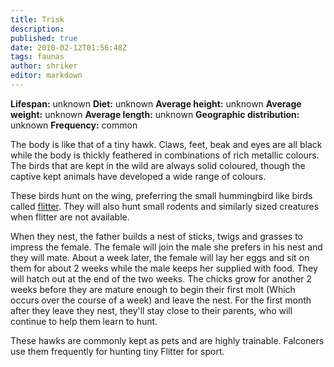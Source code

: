 ```yaml
---
title: Trisk
description:
published: true
date: 2010-02-12T01:56:48Z
tags: faunas
author: shriker
editor: markdown
---
```

<!-- infobox starts -->
**Lifespan:** unknown
**Diet:** unknown
**Average height:** unknown
**Average weight:** unknown
**Average length:** unknown
**Geographic distribution:** unknown
**Frequency:** common
<!-- infobox ends -->

The body is like that of a tiny hawk. Claws, feet, beak and eyes are all black while the body is thickly feathered in combinations of rich metallic colours. The birds that are kept in the wild are always solid coloured, though the captive kept animals have developed a wide range of colours.

These birds hunt on the wing, preferring the small hummingbird like birds called [flitter](/floras/flitter). They will also hunt small rodents and similarly sized creatures when flitter are not available.

When they nest, the father builds a nest of sticks, twigs and grasses to impress the female. The female will join the male she prefers in his nest and they will mate. About a week later, the female will lay her eggs and sit on them for about 2 weeks while the male keeps her supplied with food. They will hatch out at the end of the two weeks. The chicks grow for another 2 weeks before they are mature enough to begin their first molt (Which occurs over the course of a week) and leave the nest. For the first month after they leave they nest, they'll stay close to their parents, who will continue to help them learn to hunt.

These hawks are commonly kept as pets and are highly trainable. Falconers use them frequently for hunting tiny Flitter for sport.